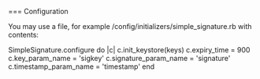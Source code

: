 === Configuration

You may use a file, for example /config/initializers/simple_signature.rb with contents:

  SimpleSignature.configure do |c|
     c.init_keystore(keys)
     c.expiry_time = 900
     c.key_param_name = 'sigkey'
     c.signature_param_name = 'signature'
     c.timestamp_param_name = 'timestamp'
  end
